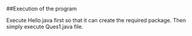 ##Execution of the program

Execute Hello.java first so that it can create the required package. 
Then simply execute Ques1.java file.


